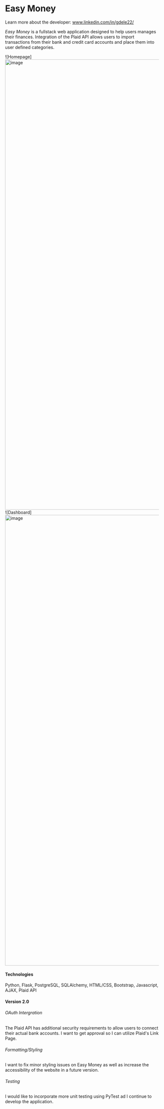 # Easy Money

Learn more about the developer: www.linkedin.com/in/gdele22/

*Easy Money* is a fullstack web application designed to help users manages their finances. Integration of the Plaid API allows users to import transactions from their bank and credit card accounts and place them into user defined categories.

![Homepage]<img width="1469" alt="image" src="https://user-images.githubusercontent.com/50178272/214590788-abe3680b-0a09-4fc0-a71d-05275087ecbd.png">
![Dashboard]<img width="1470" alt="image" src="https://user-images.githubusercontent.com/50178272/214591434-2a4d3c4d-e2cb-4c75-afc8-cd20ddf56780.png">


#### Technologies
Python, Flask, PostgreSQL, SQLAlchemy,
HTML/CSS, Bootstrap,
Javascript, AJAX,
Plaid API

#### Version 2.0

###### OAuth Intergration
The Plaid API has additional security requirements to allow users to connect their actual bank accounts. I want to get approval so I can utilize Plaid's Link Page.

###### Formatting/Styling
I want to fix minor styling issues on Easy Money as well as increase the accessibility of the website in a future version. 

###### Testing
I would like to incorporate more unit testing using PyTest ad I continue to develop the application. 
